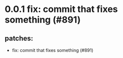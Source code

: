 # 0.0.1 fix: commit that fixes something (#891)

## patches:
* fix: commit that fixes something (#891)


